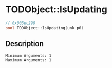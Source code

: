 # TODObject::IsUpdating
```c
// 0x005ec290
bool TODObject::IsUpdating(unk p0)
```
## Description
```
Minimum Arguments: 1
Maximum Arguments: 1
```
